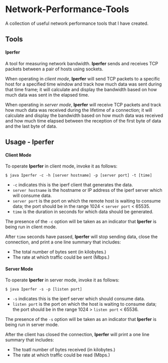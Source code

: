 # Network-Performance-Tools

A collection of useful network performance tools that I have created.

## Tools

#### Iperfer

A tool for measuring network bandwidth.  **Iperfer** sends and receives TCP packets between a
pair of hosts using sockets.
    
When operating in *client mode*, **Iperfer** will send TCP packets to a specific host for a
specified time window and track how much data was sent during that time frame; it will calculate
and display the bandwidth based on how much data was sent in the elapsed time.

When operating in *server mode*, **Iperfer** will receive TCP packets and track how much data was
received during the lifetime of a connection; it will calculate and display the bandwidth based on
how much data was received and how much time elapsed between the reception of the first byte of data
and the last byte of data.

## Usage - Iperfer

#### Client Mode

To operate **Iperfer** in client mode, invoke it as follows:
```
$ java Iperfer -c -h [server hostname] -p [server port] -t [time]
```

* `-c` indicates this is the iperf client that generates the data.
* `server hostname` is the hostname or IP address of the iperf server which will consume data.
* `server port` is the port on which the remote host is waiting to consume data; the port should
  be in the range 1024 < `server port` < 65535.
* `time` is the duration in seconds for which data should be generated.

The presence of the `-c` option will be taken as an indicator that **Iperfer** is being run in
client mode.

After `time` seconds have passed, **Iperfer** will stop sending data, close the connection, and
print a one line summary that includes:
* The total number of bytes sent (in kilobytes.)
* The rate at which traffic could be sent (Mbps.)

#### Server Mode

To operate **Iperfer** in server mode, invoke it as follows:
```
$ java Iperfer -s -p [listen port]
```

* `-s` indicates this is the iperf server which should consume data.
* `listen port` is the port on which the host is waiting to consume data; the port should be in the
  range 1024 > `listen port` < 65536.

The presence of the `-s` option will be taken as an indicator that **Iperfer** is being run in
server mode.

After the client has closed the connection, **Iperfer** will print a one line summary that includes:
* The toatl number of bytes received (in kilobytes.)
* The rate at which traffic could be read (Mbps.)
